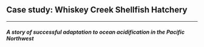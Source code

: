 ## Case study: Whiskey Creek Shellfish Hatchery

---

#### *A story of successful adaptation to ocean acidification in the Pacific Northwest*

